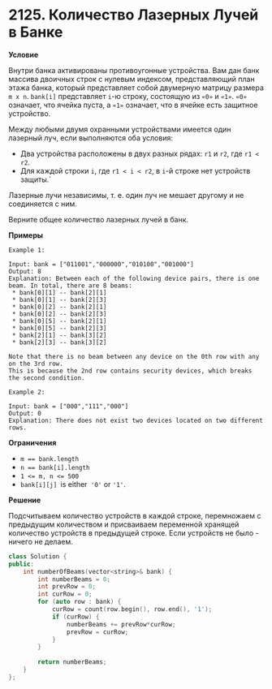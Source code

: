 # 2125. Количество Лазерных Лучей в Банке

**Условие**

Внутри банка активированы противоугонные устройства. Вам дан банк массива двоичных строк с нулевым индексом, представляющий план этажа банка, который представляет собой двумерную матрицу размера `m x n`. `bank[i]` представляет `i`-ю строку, состоящую из `«0»` и `«1»`. `«0»` означает, что ячейка пуста, а `«1»` означает, что в ячейке есть защитное устройство.

Между любыми двумя охранными устройствами имеется один лазерный луч, если выполняются оба условия:

- Два устройства расположены в двух разных рядах: `r1` и `r2`, где `r1 < r2`.
- Для каждой строки `i`, где `r1 < i < r2`, в `i`-й строке нет устройств защиты.`

Лазерные лучи независимы, т. е. один луч не мешает другому и не соединяется с ним.

Верните общее количество лазерных лучей в банк.

**Примеры**
```
Example 1:

Input: bank = ["011001","000000","010100","001000"]
Output: 8
Explanation: Between each of the following device pairs, there is one beam. In total, there are 8 beams:
 * bank[0][1] -- bank[2][1]
 * bank[0][1] -- bank[2][3]
 * bank[0][2] -- bank[2][1]
 * bank[0][2] -- bank[2][3]
 * bank[0][5] -- bank[2][1]
 * bank[0][5] -- bank[2][3]
 * bank[2][1] -- bank[3][2]
 * bank[2][3] -- bank[3][2]

Note that there is no beam between any device on the 0th row with any on the 3rd row.
This is because the 2nd row contains security devices, which breaks the second condition.

Example 2:

Input: bank = ["000","111","000"]
Output: 0
Explanation: There does not exist two devices located on two different rows.
```

**Ограничения**

- `m == bank.length`
- `n == bank[i].length`
- `1 <= m, n <= 500`
- `bank[i][j] `is either` '0'` or `'1'`.

**Решение**

Подсчитываем количество устройств в каждой строке, перемножаем с предыдущим количеством и присваиваем переменной хранящей количество устройств в предыдущей строке. Если устройств не было - ничего не делаем.

```C++
class Solution {
public:
    int numberOfBeams(vector<string>& bank) {
        int numberBeams = 0;
        int prevRow = 0;
        int curRow = 0;
        for (auto row : bank) {
            curRow = count(row.begin(), row.end(), '1');
            if (curRow) {
                numberBeams += prevRow*curRow;
                prevRow = curRow;
            }
        }
        
        return numberBeams;
    }
};
```